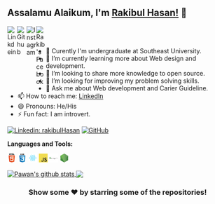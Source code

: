 ## Assalamu Alaikum, I'm [Rakibul Hasan!](https://rakibulhaasan.netlify.app/) 👋

<a href="https://www.linkedin.com/in/md-rakibul-hasan-4454481b9/">
  <img align="left" alt="Linkdein" width="22px" src="https://cdn.jsdelivr.net/npm/simple-icons@v3/icons/linkedin.svg" />
</a>
<a href="https://github.com/Rakibhasan-programmer">
  <img align="left" alt="Github" width="22px" src="https://cdn.jsdelivr.net/npm/simple-icons@v3/icons/github.svg" />
</a>
<a href="https://instagram.com/_xyco_king/">
  <img align="left" alt="Instagram" width="22px" src="https://cdn.jsdelivr.net/npm/simple-icons@v3/icons/instagram.svg" />
</a>
<a href="https://www.facebook.com/rakibulhasan.programmer/">
  <img align="left" alt="Rakib's Facebook" width="22px" src="https://cdn.jsdelivr.net/npm/simple-icons@v3/icons/facebook.svg" />
</a>

<br/>
<br/>


- 🔭 Curently I'm undergraduate at Southeast University.
- 🌱 I’m currently learning more about Web design and development.
- 👯 I’m looking to share more knowledge to open source.
- 🤔 I’m looking for improving my problem solving skills.
- 💬 Ask me about Web development and Carier Guideline.
- 📫 How to reach me: [LinkedIn](https://www.linkedin.com/in/md-rakibul-hasan-4454481b9/)
- 😄 Pronouns: He/His
- ⚡ Fun fact: I am introvert.


[![Linkedin: rakibulHasan](https://img.shields.io/badge/-rakibulHasan-blue?style=flat-square&logo=Linkedin&logoColor=white&link=https://www.linkedin.com/in/md-rakibul-hasan-4454481b9/)](https://www.linkedin.com/in/md-rakibul-hasan-4454481b9/)
[![GitHub](https://img.shields.io/github/followers/Rakibhasan-programmer?label=follow&style=social)](https://github.com/Rakibhasan-programmer)


**Languages and Tools:**  

<code><img height="20" src="https://raw.githubusercontent.com/github/explore/80688e429a7d4ef2fca1e82350fe8e3517d3494d/topics/html/html.png"></code>
<code><img height="20" src="https://raw.githubusercontent.com/github/explore/80688e429a7d4ef2fca1e82350fe8e3517d3494d/topics/css/css.png"></code>
<code><img height="20" src="https://raw.githubusercontent.com/github/explore/80688e429a7d4ef2fca1e82350fe8e3517d3494d/topics/react/react.png"></code>
<code><img height="20" src="https://raw.githubusercontent.com/github/explore/80688e429a7d4ef2fca1e82350fe8e3517d3494d/topics/javascript/javascript.png"></code>
<code><img height="20" src="https://raw.githubusercontent.com/github/explore/80688e429a7d4ef2fca1e82350fe8e3517d3494d/topics/mongodb/mongodb.png"></code>
<code><img height="20" src="https://raw.githubusercontent.com/github/explore/80688e429a7d4ef2fca1e82350fe8e3517d3494d/topics/nodejs/nodejs.png"></code>  


<a href="https://github.com/Rakibhasan-programmer">
 <img align="center" src="https://github-readme-stats.vercel.app/api?username=Rakibhasan-programmer&show_icons=true&theme=light&line_height=27" alt="Pawan's github stats"/>
</a>
<a href="https://github.com/Rakibhasan-programmer">
  <img align="center" src="https://github-readme-stats.vercel.app/api/top-langs/?username=Rakibhasan-programmer&theme=light&hide_langs_below=1" />
</a>



<div align="center">

### Show some ❤️ by starring some of the repositories!

</div>
